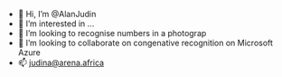 - 👋 Hi, I’m @AlanJudin
- 👀 I’m interested in ...
- 🌱 I’m looking to recognise numbers in a photograp
- 💞️ I’m looking to collaborate on congenative recognition on Microsoft Azure
- 📫 judina@arena.africa

<!---
AlanJudin/AlanJudin is a ✨ special ✨ repository because its `README.md` (this file) appears on your GitHub profile.
You can click the Preview link to take a look at your changes.
--->

